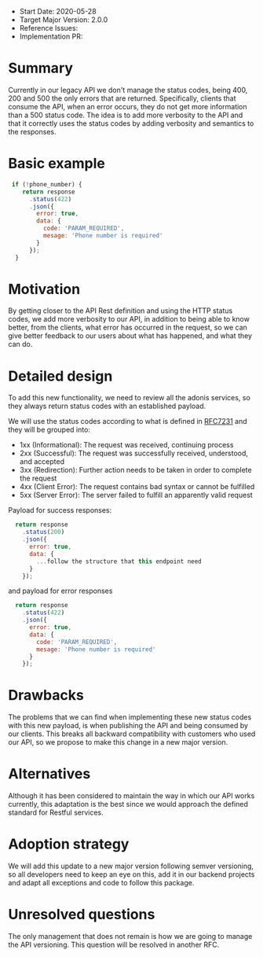 - Start Date: 2020-05-28
- Target Major Version: 2.0.0
- Reference Issues:
- Implementation PR:

# Summary

Currently in our legacy API we don't manage the status codes, being 400, 200 and 500 the only errors that are returned. Specifically, clients that consume the API, when an error occurs, they do not get more information than a 500 status code. The idea is to add more verbosity to the API and that it correctly uses the status codes by adding verbosity and semantics to the responses.

# Basic example

```javascript
 if (!phone_number) {
    return response
      .status(422)
      .json({
        error: true,
        data: {
          code: 'PARAM_REQUIRED',
          mesage: 'Phone number is required'
        }
      });
  }
```

# Motivation

By getting closer to the API Rest definition and using the HTTP status codes, we add more verbosity to our API, in addition to being able to know better, from the clients, what error has occurred in the request, so we can give better feedback to our users about what has happened, and what they can do.

# Detailed design

To add this new functionality, we need to review all the adonis services, so they always return status codes with an established payload.

We will use the status codes according to what is defined in [RFC7231](https://tools.ietf.org/html/rfc7231#section-6) and they will be grouped into:

* 1xx (Informational): The request was received, continuing process
* 2xx (Successful): The request was successfully received, understood, and accepted
* 3xx (Redirection): Further action needs to be taken in order to complete the request
* 4xx (Client Error): The request contains bad syntax or cannot be fulfilled
* 5xx (Server Error): The server failed to fulfill an apparently valid request

Payload for success responses:

```javascript
  return response
    .status(200)
    .json({
      error: true,
      data: {
        ...follow the structure that this endpoint need
      }
    });
```

and payload for error responses

```javascript
  return response
    .status(422)
    .json({
      error: true,
      data: {
        code: 'PARAM_REQUIRED',
        mesage: 'Phone number is required'
      }
    });
```

# Drawbacks

The problems that we can find when implementing these new status codes with this new payload, is when publishing the API and being consumed by our clients. This breaks all backward compatibility with customers who used our API, so we propose to make this change in a new major version.

# Alternatives

Although it has been considered to maintain the way in which our API works currently, this adaptation is the best since we would approach the defined standard for Restful services.

# Adoption strategy

We will add this update to a new major version following semver versioning, so all developers need to keep an eye on this, add it in our backend projects and adapt all exceptions and code to follow this package.


# Unresolved questions

The only management that does not remain is how we are going to manage the API versioning. This question will be resolved in another RFC.
